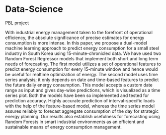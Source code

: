 # Data-Science
PBL project

With industrial energy management taken to the forefront of operational efficiency, the absolute significance of precise estimates for energy consumption is more intense. In this paper, we propose a dual-model machine learning approach to predict energy consumption for a small steel industry in South Korea using 15-minute-chronicled data. We have used two Random Forest Regressor models that implement both short and long term needs of forecasting. The first model utilizes a set of operational features to predict energy consumption for every 15-minute window and hence would be useful for realtime optimization of energy. The second model uses time series analysis; it only depends on date and time-based features to predict the future daily energy consumption. This model accepts a custom date range as input and gives day-wise predictions, which is visualized as a time series plot. Both the models have been so implemented and tested for prediction accuracy. Highly accurate prediction of interval-specific loads with the help of the feature-based model, whereas the time series model assures reliably to forecast aggregate consumption of the day for strategic energy planning. Our results also establish usefulness for forecasting using Random Forests in smart industrial environments as an efficient and sustainable means of energy consumption management.
